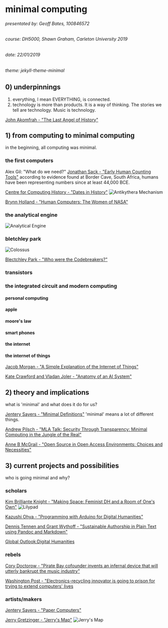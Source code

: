 # minimal computing
###### presentated by: Geoff Bates, 100846572
###### course: DH5000, Shawn Graham, Carleton University 2019
###### date: 22/01/2019
###### theme: jekyll-theme-minimal

## 0) underpinnings
1. everything, I mean EVERYTHING, is connected.
2. technology is more than products. It is a way of thinking. The stories we tell are technology. Music is technology.

[John Akomfrah - "The Last Angel of History"](https://www.youtube.com/watch?v=iYe_nj7xfQM)

## 1) from computing to minimal computing
in the beginning, all computing was minimal.

### the first computers
Alex Gil: "What do we need?"
[Jonathan Sack - "Early Human Counting Tools"](https://mathtimeline.weebly.com/early-human-counting-tools.html)
according to evidence found at Border Cave, South Africa, humans have been representing numbers since at least 44,000 BCE.

[Centre for Computing History - "Dates in History"](http://www.computinghistory.org.uk/cgi/computing-timeline.pl)
![Antikythera Mechanism](https://agreekadventure.com/wp-content/uploads/2014/10/The_Antikythera_Mechanism_3471171927.jpg)

[Brynn Holland - "Human Computers: The Women of NASA"](https://www.history.com/news/human-computers-women-at-nasa)

### the analytical engine
![Analytical Engine](https://68.media.tumblr.com/8cbbe4dd3a57ad68dbaa6c2a1ef0f1e0/tumblr_n3vbsvtitr1s6mxo0o1_1280.jpg)
### bletchley park
![Colossus](http://www.thehistoryblog.com/wp-content/uploads/2012/11/Codebreaking-machine-Colossus-at-Bletchley-Park.jpg)

[Blectchley Park - "Who were the Codebreakers?"](https://bletchleypark.org.uk/our-story/bletchley-park-people/who-were-the-codebreakers)
### transistors
### the integrated circuit and modern computing
#### personal computing
#### apple
#### moore's law
#### smart phones
#### the internet
#### the internet of things

[Jacob Morgan - "A Simple Explanation of the Internet of Things"](https://www.forbes.com/sites/jacobmorgan/2014/05/13/simple-explanation-internet-things-that-anyone-can-understand/#441fbcf41d09)

[Kate Crawford and Vladan Joler - "Anatomy of an AI System"](https://anatomyof.ai/)

## 2) theory and implications
what is 'minimal' and what does it do for us?

[Jentery Sayers - "Minimal Definitions"](http://go-dh.github.io/mincomp/thoughts/2016/10/02/minimal-definitions/)
'minimal' means a lot of different things.

[Andrew Pilsch - "MLA Talk: Security Through Transparency: Minimal Computing in the Jungle of the Real"](https://andrew.pilsch.com/blog/2018/01/05/minimal-computing/)

[Anne B McGrail - "Open Source in Open Access Environments: Choices and Necessities"](https://go-dh.github.io/mincomp/thoughts/2017/02/17/mcgrail-choices/)

## 3) current projects and possibilities
who is going minimal and why?

### scholars

[Kim Brilliante Knight - "Making Space: Feminist DH and a Room of One's Own"](https://go-dh.github.io/mincomp/thoughts/2017/02/18/knight-makingspace/)
![Lilypad](http://site.gravitech.us/Arduino/LilyPad/LilyPad_1.jpg)

[Kazushi Ohya - "Programming with Arduino for Digital Humanities"](http://journalofdigitalhumanities.org/2-3/programming-with-arduino-for-digital-humanities/)

[Dennis Tennen and Grant Wythoff - "Sustainable Authorship in Plain Text using Pandoc and Markdown"](https://programminghistorian.org/en/lessons/sustainable-authorship-in-plain-text-using-pandoc-and-markdown)

[Global Outlook:Digital Humanities](http://www.globaloutlookdh.org/)

### rebels

[Cory Doctorow - "Pirate Bay cofounder invents an infernal device that will utterly bankrupt the music industry"](https://boingboing.net/2015/12/22/pirate-bay-cofounder-invents-a.html)

[Washington Post - "Electronics-recycling innovator is going to prison for trying to extend computers' lives](https://www.latimes.com/business/technology/la-fi-tn-microsoft-copyright-20180426-story.html
)

### artists/makers

[Jentery Sayers - "Paper Computers"](https://jentery.github.io/508v4/)

[Jerry Gretzinger - "Jerry's Map"](http://www.jerrysmap.com/biography)
![Jerry's Map](https://www.wired.com/images_blogs/wiredscience/2013/09/jerrymap_exhibition1000.jpg)
